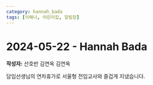 ```yaml
---
category: hannah_bada
tags: [이해나, 어린이집, 알림장]
---
```


# 2024-05-22 - Hannah Bada

**작성자:** 산호반 김연옥 김연옥  

담임선생님의 연차휴가로 서울형 전임교사와 즐겁게 지냈습니다.

